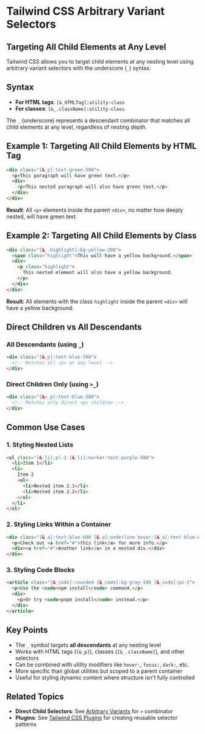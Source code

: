 # Tailwind CSS Arbitrary Variant Selectors

## Targeting All Child Elements at Any Level

Tailwind CSS allows you to target child elements at any nesting level using
arbitrary variant selectors with the underscore (`_`) syntax.

## Syntax

- **For HTML tags**: `[&_HTMLTag]:utility-class`
- **For classes**: `[&_.className]:utility-class`

The `_` (underscore) represents a descendant combinator that matches all child
elements at any level, regardless of nesting depth.

## Example 1: Targeting All Child Elements by HTML Tag

```html
<div class="[&_p]:text-green-500">
  <p>This paragraph will have green text.</p>
  <div>
    <p>This nested paragraph will also have green text.</p>
  </div>
</div>
```

**Result**: All `<p>` elements inside the parent `<div>`, no matter how deeply
nested, will have green text.

## Example 2: Targeting All Child Elements by Class

```html
<div class="[&_.highlight]:bg-yellow-200">
  <span class="highlight">This will have a yellow background.</span>
  <div>
    <p class="highlight">
      This nested element will also have a yellow background.
    </p>
  </div>
</div>
```

**Result**: All elements with the class `highlight` inside the parent `<div>`
will have a yellow background.

## Direct Children vs All Descendants

### All Descendants (using `_`)

```html
<div class="[&_p]:text-blue-500">
  <!-- Matches all <p> at any level -->
</div>
```

### Direct Children Only (using `>_`)

```html
<div class="[&>_p]:text-blue-500">
  <!-- Matches only direct <p> children -->
</div>
```

## Common Use Cases

### 1. Styling Nested Lists

```html
<ul class="[&_li]:pl-2 [&_li]:marker:text-purple-500">
  <li>Item 1</li>
  <li>
    Item 2
    <ul>
      <li>Nested item 2.1</li>
      <li>Nested item 2.2</li>
    </ul>
  </li>
</ul>
```

### 2. Styling Links Within a Container

```html
<div class="[&_a]:text-blue-600 [&_a]:underline hover:[&_a]:text-blue-800">
  <p>Check out <a href="#">this link</a> for more info.</p>
  <div><a href="#">Another link</a> in a nested div.</div>
</div>
```

### 3. Styling Code Blocks

```html
<article class="[&_code]:rounded [&_code]:bg-gray-100 [&_code]:px-1">
  <p>Use the <code>npm install</code> command.</p>
  <div>
    <p>Or try <code>pnpm install</code> instead.</p>
  </div>
</article>
```

## Key Points

- The `_` symbol targets **all descendants** at any nesting level
- Works with HTML tags (`[&_p]`), classes (`[&_.className]`), and other
  selectors
- Can be combined with utility modifiers like `hover:`, `focus:`, `dark:`, etc.
- More specific than global utilities but scoped to a parent container
- Useful for styling dynamic content where structure isn't fully controlled

## Related Topics

- **Direct Child Selectors**: See [Arbitrary Variants](06-arbitrary-variants.md)
  for `>` combinator
- **Plugins**: See [Tailwind CSS Plugins](07-plugins.md) for creating reusable
  selector patterns
